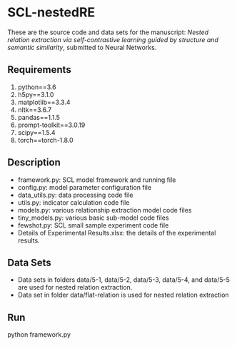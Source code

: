 # SCL-nestedRE
These are the source code and data sets for the manuscript: *Nested relation extraction via self-contrastive learning guided by structure and semantic similarity*, submitted to Neural Networks. 
## Requirements
1. python==3.6
2. h5py==3.1.0
3. matplotlib==3.3.4
4. nltk==3.6.7
5. pandas==1.1.5
6. prompt-toolkit==3.0.19
7. scipy==1.5.4
8. torch==torch-1.8.0
## Description
* framework.py: SCL model framework and running file
* config.py: model parameter configuration file
* data_utils.py: data processing code file
* utils.py: indicator calculation code file
* models.py: various relationship extraction model code files
* tiny_models.py: various basic sub-model code files
* fewshot.py: SCL small sample experiment code file
* Details of Experimental Results.xlsx: the details of the experimental results.

## Data Sets
* Data sets in folders data/5-1, data/5-2, data/5-3, data/5-4, and data/5-5 are used for nested relation extraction.
* Data set in folder data/flat-relation is used for nested relation extraction
## Run
python framework.py
